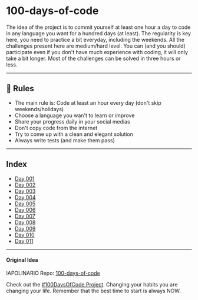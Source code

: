 # 100-days-of-code

The idea of the project is to commit yourself at least one hour a day to code in any language you want for a hundred days (at least). The regularity is key here, you need to practice a bit everyday, including the weekends.
All the challenges present here are medium/hard level. You can (and you should) participate even if you don't have much experience with coding, it will only take a bit longer.
Most of the challenges can be solved in three hours or less.

---

## 🚩 Rules

- The main rule is: Code at least an hour every day (don't skip weekends/holidays)
- Choose a language you wan't to learn or improve
- Share your progress daily in your social medias
- Don't copy code from the internet
- Try to come up with a clean and elegant solution
- Always write tests (and make them pass)

---

## Index

- [Day 001](https://github.com/natanchagas/100-days-of-code/tree/main/day-001)
- [Day 002](https://github.com/natanchagas/100-days-of-code/tree/main/day-002)
- [Day 003](https://github.com/natanchagas/100-days-of-code/tree/main/day-003)
- [Day 004](https://github.com/natanchagas/100-days-of-code/tree/main/day-004)
- [Day 005](https://github.com/natanchagas/100-days-of-code/tree/main/day-005)
- [Day 006](https://github.com/natanchagas/100-days-of-code/tree/main/day-006)
- [Day 007](https://github.com/natanchagas/100-days-of-code/tree/main/day-007)
- [Day 008](https://github.com/natanchagas/100-days-of-code/tree/main/day-008)
- [Day 009](https://github.com/natanchagas/100-days-of-code/tree/main/day-009)
- [Day 010](https://github.com/natanchagas/100-days-of-code/tree/main/day-010)
- [Day 011](https://github.com/natanchagas/100-days-of-code/tree/main/day-011)

---

#### Original Idea

IAPOLINARIO Repo: [100-days-of-code](https://github.com/IAPOLINARIO/100-days-of-code)

Check out the [#100DaysOfCode Project](https://www.100daysofcode.com/). Changing your habits you are changing your life. Remember that the best time to start is always NOW.